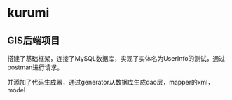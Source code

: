 # kurumi
## GIS后端项目
搭建了基础框架，连接了MySQL数据库，实现了实体名为UserInfo的测试，通过postman进行请求。

并添加了代码生成器，通过generator从数据库生成dao层，mapper的xml，model
